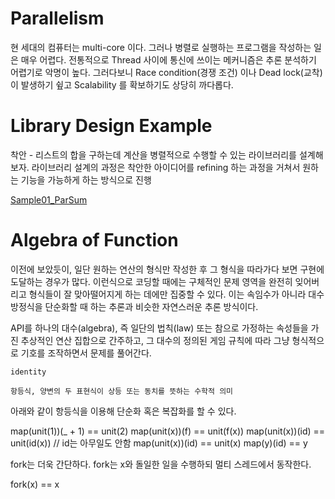 # Parallelism

현 세대의 컴퓨터는 multi-core 이다. 그러나 병렬로 실행하는 프로그램을 작성하는 일은 매우 어렵다.
전통적으로 Thread 사이에 통신에 쓰이는 메커니즘은 추론 분석하기 어렵기로 악명이 높다. 
그러다보니 Race condition(경쟁 조건) 이나 Dead lock(교착)이 발생하기 슆고 Scalability 를 확보하기도 상당히 까다롭다.

# Library Design Example

착안 - 리스트의 합을 구하는데 계산을 병렬적으로 수행할 수 있는 라이브러리를 설계해보자.
라이브러리 설계의 과정은 착안한 아이디어를 refining 하는 과정을 거쳐서 원하는 기능을 가능하게 하는 방식으로 진행

[Sample01_ParSum](Sample01_ParSum.scala)

# Algebra of Function 

이전에 보았듯이, 일단 원하는 연산의 형식만 작성한 후 그 형식을 따라가다 보면 구현에 도달하는 경우가 많다.
이런식으로 코딩할 때에는 구체적인 문제 영역을 완전히 잊어버리고 형식들이 잘 맞아떨어지게 하는 데에만 집중할 수 있다.
이는 속임수가 아니라 대수 방정식을 단순화할 때 하는 추론과 비슷한 자연스러운 추론 방식이다.

API를 하나의 대수(algebra), 즉 일단의 법칙(law) 또는 참으로 가정하는 속성들을 가진 추상적인 연산 집합으로 간주하고, 그 대수의 정의된 게임 규칙에 따라 그냥 형식적으로 
기호를 조작하면서 문제를 풀어간다. 

```
identity

항등식, 양변의 두 표현식이 상등 또는 동치를 뜻하는 수학적 의미

```

아래와 같이 항등식을 이용해 단순화 혹은 복잡화를 할 수 있다. 

map(unit(1))(_ + 1) == unit(2)
map(unit(x))(f) == unit(f(x))
map(unit(x))(id) == unit(id(x)) // id는 아무일도 안함
map(unit(x))(id) == unit(x)
map(y)(id) == y

fork는 더욱 간단하다. fork는 x와 돌일한 일을 수행하되 멀티 스레드에서 동작한다.

fork(x) == x




